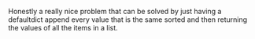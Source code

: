 Honestly a really nice problem that can be solved by just having a defaultdict append every value that is the same sorted and then returning the values of all the items in a list.
